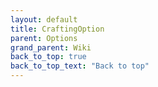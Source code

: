```yaml
---
layout: default
title: CraftingOption
parent: Options
grand_parent: Wiki
back_to_top: true
back_to_top_text: "Back to top"
---
```




